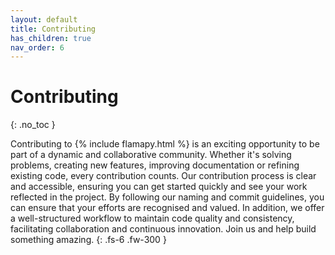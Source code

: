 ```yaml
---
layout: default
title: Contributing
has_children: true
nav_order: 6
---
```


# Contributing
{: .no_toc }

Contributing to {% include flamapy.html %} is an exciting opportunity to be part of a dynamic and collaborative community. Whether it's solving problems, creating new features, improving documentation or refining existing code, every contribution counts. Our contribution process is clear and accessible, ensuring you can get started quickly and see your work reflected in the project. By following our naming and commit guidelines, you can ensure that your efforts are recognised and valued. In addition, we offer a well-structured workflow to maintain code quality and consistency, facilitating collaboration and continuous innovation. Join us and help build something amazing.
{: .fs-6 .fw-300 }
